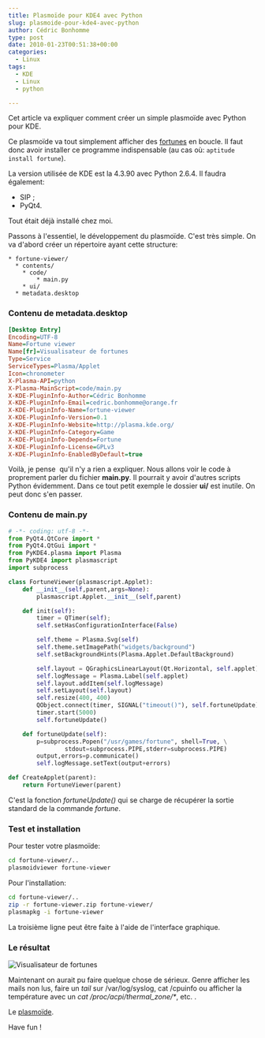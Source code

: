```yaml
---
title: Plasmoïde pour KDE4 avec Python
slug: plasmoide-pour-kde4-avec-python
author: Cédric Bonhomme
type: post
date: 2010-01-23T00:51:38+00:00
categories:
  - Linux
tags:
  - KDE
  - Linux
  - python

---
```

Cet article va expliquer comment créer un simple plasmoïde avec Python pour KDE.

Ce plasmoïde va tout simplement afficher des [fortunes][1] en boucle.
Il faut donc avoir installer ce programme indispensable
(au cas où: ```aptitude install fortune```).

La version utilisée de KDE est la 4.3.90 avec Python 2.6.4. Il faudra également:

- SIP ;
- PyQt4.

Tout était déjà installé chez moi.

Passons à l'essentiel, le développement du plasmoïde. C'est très simple. On va d'abord créer un répertoire ayant cette structure:

```
* fortune-viewer/ 
  * contents/ 
    * code/ 
        * main.py
    * ui/
  * metadata.desktop
```

### Contenu de metadata.desktop

```ini
[Desktop Entry]
Encoding=UTF-8
Name=Fortune viewer
Name[fr]=Visualisateur de fortunes
Type=Service
ServiceTypes=Plasma/Applet
Icon=chronometer
X-Plasma-API=python
X-Plasma-MainScript=code/main.py
X-KDE-PluginInfo-Author=Cédric Bonhomme
X-KDE-PluginInfo-Email=cedric.bonhomme@orange.fr
X-KDE-PluginInfo-Name=fortune-viewer
X-KDE-PluginInfo-Version=0.1
X-KDE-PluginInfo-Website=http://plasma.kde.org/
X-KDE-PluginInfo-Category=Game
X-KDE-PluginInfo-Depends=Fortune
X-KDE-PluginInfo-License=GPLv3
X-KDE-PluginInfo-EnabledByDefault=true
```

Voilà, je pense  qu'il n'y a rien a expliquer. Nous allons voir le code à
proprement parler du fichier **main.py**.
Il pourrait y avoir d'autres scripts Python évidemment.
Dans ce tout petit exemple le dossier **ui/** est inutile. On peut donc s'en
passer.


### Contenu de main.py

```python
# -*- coding: utf-8 -*-
from PyQt4.QtCore import *
from PyQt4.QtGui import *
from PyKDE4.plasma import Plasma
from PyKDE4 import plasmascript
import subprocess

class FortuneViewer(plasmascript.Applet):
    def __init__(self,parent,args=None):
        plasmascript.Applet.__init__(self,parent)

    def init(self):
        timer = QTimer(self);
        self.setHasConfigurationInterface(False)

        self.theme = Plasma.Svg(self)
        self.theme.setImagePath("widgets/background")
        self.setBackgroundHints(Plasma.Applet.DefaultBackground)

        self.layout = QGraphicsLinearLayout(Qt.Horizontal, self.applet)
        self.logMessage = Plasma.Label(self.applet)
        self.layout.addItem(self.logMessage)
        self.setLayout(self.layout)
        self.resize(400, 400)
        QObject.connect(timer, SIGNAL("timeout()"), self.fortuneUpdate)
        timer.start(5000)
        self.fortuneUpdate()

    def fortuneUpdate(self):
        p=subprocess.Popen("/usr/games/fortune", shell=True, \
                stdout=subprocess.PIPE,stderr=subprocess.PIPE)
        output,errors=p.communicate()
        self.logMessage.setText(output+errors)

def CreateApplet(parent):
    return FortuneViewer(parent)
```

C'est la fonction _fortuneUpdate()_ qui se charge de récupérer la sortie
standard de la commande _fortune_.

### Test et installation

Pour tester votre plasmoïde:

```bash
cd fortune-viewer/..
plasmoidviewer fortune-viewer
```

Pour l'installation:

```bash
cd fortune-viewer/..
zip -r fortune-viewer.zip fortune-viewer/
plasmapkg -i fortune-viewer
```

La troisième ligne peut être faite à l'aide de l'interface graphique.

### Le résultat

![Visualisateur de fortunes](/images/blog/2013/12/plasmoid.png)

Maintenant on aurait pu faire quelque chose de sérieux.
Genre afficher les mails non lus, faire un _tail_ sur /var/log/syslog,
cat /cpuinfo ou afficher la température avec un _cat /proc/acpi/thermal_zone/*_,
etc. .

Le [plasmoïde][2].

Have fun !

 [1]: http://www.fortunes-fr.org
 [2]: /files/blog/2013/12/fortune-viewer.zip
